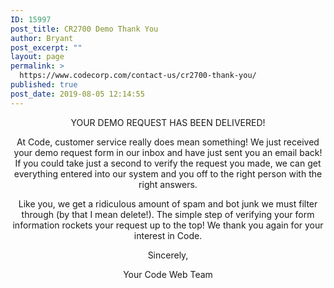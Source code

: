 ```yaml
---
ID: 15997
post_title: CR2700 Demo Thank You
author: Bryant
post_excerpt: ""
layout: page
permalink: >
  https://www.codecorp.com/contact-us/cr2700-thank-you/
published: true
post_date: 2019-08-05 12:14:55
---
```


<p style="text-align: center;">YOUR DEMO REQUEST HAS BEEN DELIVERED!</p>

<p style="text-align: center;">At Code, customer service really does mean something! We just received your demo request form in our inbox and have just sent you an email back! If you could take just a second to verify the request you made, we can get everything entered into our system and you off to the right person with the right answers.</p>
<p style="text-align: center;">Like you, we get a ridiculous amount of spam and bot junk we must filter through (by that I mean delete!). The simple step of verifying your form information rockets your request up to the top! We thank you again for your interest in Code.</p>
<p style="text-align: center;">Sincerely,</p>
<p style="text-align: center;">Your Code Web Team</p>
